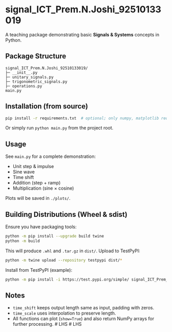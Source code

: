 
# signal_ICT_Prem.N.Joshi_92510133019

A teaching package demonstrating basic **Signals & Systems** concepts in Python.

## Package Structure

```
signal_ICT_Prem.N.Joshi_92510133019/
├─ __init__.py
├─ unitary_signals.py
├─ trigonometric_signals.py
├─ operations.py
main.py
```

## Installation (from source)

```bash
pip install -r requirements.txt  # optional; only numpy, matplotlib required
```

Or simply run `python main.py` from the project root.

## Usage

See `main.py` for a complete demonstration:
- Unit step & impulse
- Sine wave
- Time shift
- Addition (step + ramp)
- Multiplication (sine × cosine)

Plots will be saved in `./plots/`.

## Building Distributions (Wheel & sdist)

Ensure you have packaging tools:

```bash
python -m pip install --upgrade build twine
python -m build
```

This will produce `.whl` and `.tar.gz` in `dist/`.
Upload to TestPyPI:

```bash
python -m twine upload --repository testpypi dist/*
```

Install from TestPyPI (example):

```bash
python -m pip install -i https://test.pypi.org/simple/ signal_ICT_Prem_N_Joshi_92510133019 --no-deps
```

## Notes

- `time_shift` keeps output length same as input, padding with zeros.
- `time_scale` uses interpolation to preserve length.
- All functions can plot (`show=True`) and also return NumPy arrays for further processing.
#   L H S  
 #   L H S  
 